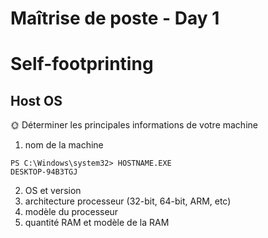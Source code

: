 # Maîtrise de poste - Day 1

# Self-footprinting

## Host OS

🌞 Déterminer les principales informations de votre machine

1. nom de la machine

```
PS C:\Windows\system32> HOSTNAME.EXE
DESKTOP-94B3TGJ
```

2. OS et version
3. architecture processeur (32-bit, 64-bit, ARM, etc)
4. modèle du processeur
5. quantité RAM et modèle de la RAM

